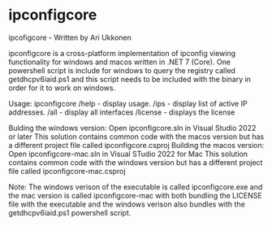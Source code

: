 # ipconfigcore
ipcofigcore - Written by Ari Ukkonen

ipconfigcore is a cross-platform implementation of ipconfig viewing functionality for windows and macos written in .NET 7 (Core).
One powershell script is include for windows to query the registry called getdhcpv6iaid.ps1 and this script needs to be included
with the binary in order for it to work on windows.

Usage:
ipconfigcore
/help - display usage.
/ips - display list of active IP addresses.
/all - display all interfaces
/license - displays the license

Bulding the windows version:
Open ipconfigcore.sln in Visual Studio 2022 or later
This solution contains common code with the macos version but has a different project file called ipconfigcore.csproj
Building the macos version:
Open ipconfigcore-mac.sln in Visual STudio 2022 for Mac
This solution contains common code with the windows version but has a different project file called ipconfigcore-mac.csproj

Note: The windows verison of the executable is called ipconfigcore.exe and the mac version is called ipconfigcore-mac with
both bundling the LICENSE file with the executable and the windows verison also bundles with the getdhcpv6iaid.ps1 powershell script.